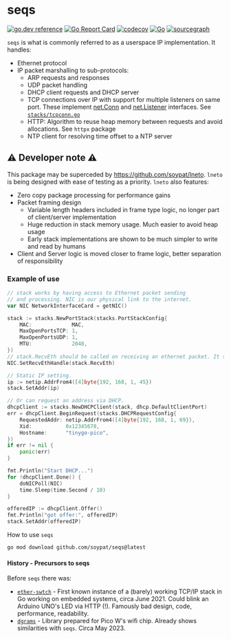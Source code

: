 # seqs
[![go.dev reference](https://pkg.go.dev/badge/github.com/soypat/seqs)](https://pkg.go.dev/github.com/soypat/seqs)
[![Go Report Card](https://goreportcard.com/badge/github.com/soypat/seqs)](https://goreportcard.com/report/github.com/soypat/seqs)
[![codecov](https://codecov.io/gh/soypat/seqs/branch/main/graph/badge.svg)](https://codecov.io/gh/soypat/seqs)
[![Go](https://github.com/soypat/seqs/actions/workflows/go.yml/badge.svg)](https://github.com/soypat/seqs/actions/workflows/go.yml)
[![sourcegraph](https://sourcegraph.com/github.com/soypat/seqs/-/badge.svg)](https://sourcegraph.com/github.com/soypat/seqs?badge)

`seqs` is what is commonly referred to as a userspace IP implementation. It handles:
* Ethernet protocol
* IP packet marshalling to sub-protocols:
    * ARP requests and responses
    * UDP packet handling
    * DHCP client requests and DHCP server
    * TCP connections over IP with support for multiple listeners on same port. These implement [net.Conn](https://pkg.go.dev/net#Conn) and [net.Listener](https://pkg.go.dev/net#Listener) interfaces. See [`stacks/tcpconn.go`](./stacks/tcpconn.go)
    * HTTP: Algorithm to reuse heap memory between requests and avoid allocations. See `httpx` package
    * NTP client for resolving time offset to a NTP server

## ⚠️ Developer note ⚠️
This package may be superceded by https://github.com/soypat/lneto. `lneto` is being designed with ease of testing as a priority. 
`lneto` also features:
- Zero copy package processing for performance gains
- Packet framing design
  - Variable length headers included in frame type logic, no longer part of client/server implementation
  - Huge reduction in stack memory usage. Much easier to avoid heap usage
  - Early stack implementations are shown to be much simpler to write and read by humans
- Client and Server logic is moved closer to frame logic, better separation of responsibility

### Example of use

```go
// stack works by having access to Ethernet packet sending
// and processing. NIC is our physical link to the internet.
var NIC NetworkInterfaceCard = getNIC()

stack := stacks.NewPortStack(stacks.PortStackConfig{
    MAC:             MAC,
    MaxOpenPortsTCP: 1,
    MaxOpenPortsUDP: 1,
    MTU:             2048,
})
// stack.RecvEth should be called on receiving an ethernet packet. It should NOT block.
NIC.SetRecvEthHandle(stack.RecvEth)

// Static IP setting.
ip := netip.AddrFrom4([4]byte{192, 168, 1, 45}) 
stack.SetAddr(ip)

// Or can request an address via DHCP.
dhcpClient := stacks.NewDHCPClient(stack, dhcp.DefaultClientPort)
err = dhcpClient.BeginRequest(stacks.DHCPRequestConfig{
    RequestedAddr: netip.AddrFrom4([4]byte{192, 168, 1, 69}),
    Xid:           0x12345678,
    Hostname:      "tinygo-pico",
})
if err != nil {
    panic(err)
}

fmt.Println("Start DHCP...")
for !dhcpClient.Done() {
    doNICPoll(NIC)
    time.Sleep(time.Second / 10)
}

offeredIP := dhcpClient.Offer()
fmt.Println("got offer:", offeredIP)
stack.SetAddr(offeredIP)
```

How to use `seqs`
```sh
go mod download github.com/soypat/seqs@latest
```


#### History - Precursors to seqs
Before `seqs` there was:

* [`ether-swtch`](https://github.com/soypat/ether-swtch) - First known instance of a (barely) working TCP/IP stack in Go working on embedded systems, circa June 2021. Could blink an Arduino UNO's LED via HTTP (!). Famously bad design, code, performance, readability.
* [`dgrams`](https://github.com/soypat/dgrams) - Library prepared for Pico W's wifi chip. Already shows similarities with `seqs`. Circa May 2023.
